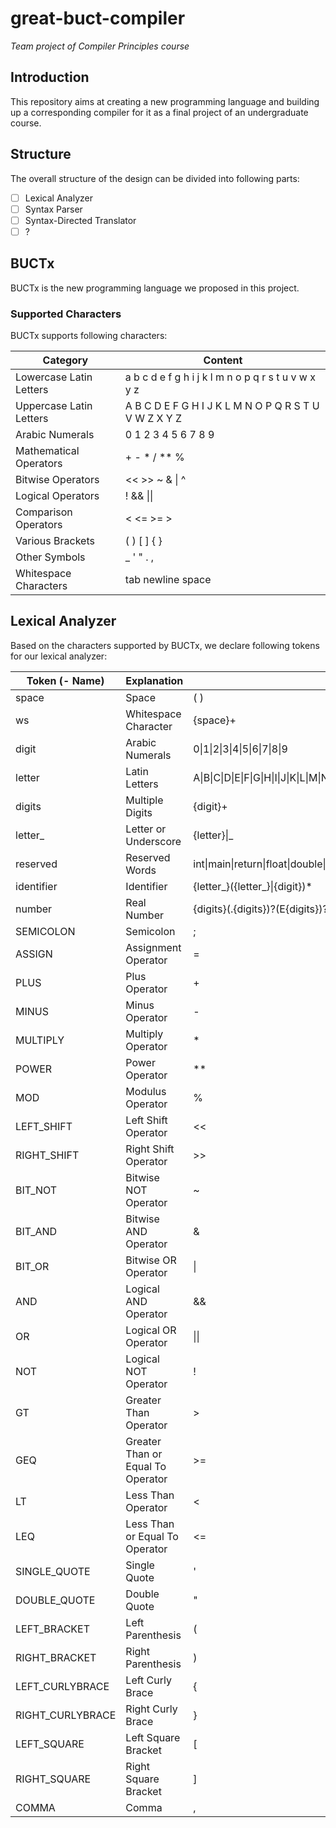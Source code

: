 # great-buct-compiler

 _Team project of Compiler Principles course_

## Introduction

This repository aims at creating a new programming language and building up a corresponding compiler for it as a final project of an undergraduate course.

## Structure

The overall structure of the design can be divided into following parts:

-[ ] Lexical Analyzer
-[ ] Syntax Parser
-[ ] Syntax-Directed Translator
-[ ] ?

## BUCTx

BUCTx is the new programming language we proposed in this project.

### Supported Characters

BUCTx supports following characters:

| Category       | Content                                                     |
|----------------|-------------------------------------------------------------|
| Lowercase Latin Letters | a b c d e f g h i j k l m n o p q r s t u v w x y z |
| Uppercase Latin Letters | A B C D E F G H I J K L M N O P Q R S T U V W Z X Y Z |
| Arabic Numerals | 0 1 2 3 4 5 6 7 8 9 |
| Mathematical Operators | + - * / ** % |
| Bitwise Operators | << >> ~ & \| ^ |
| Logical Operators | ! && \|\| |
| Comparison Operators | < <= >= > |
| Various Brackets | ( ) [ ] { } |
| Other Symbols | _ ' " . , |
| Whitespace Characters | tab newline space |

## Lexical Analyzer

Based on the characters supported by BUCTx, we declare following tokens for our lexical analyzer:

| Token (- Name)    | Explanation                       | Pattern (Regex)                                                                                                                                            |
|-------------------|-----------------------------------|------------------------------------------------------------------------------------------------------------------------------------------------------------|
| space             | Space                             | ( )                                                                                                                                                        |
| ws                | Whitespace Character              | {space}+                                                                                                                                                   |
| digit             | Arabic Numerals                   | 0\|1\|2\|3\|4\|5\|6\|7\|8\|9                                                                                                                               |
| letter            | Latin Letters                     | A\|B\|C\|D\|E\|F\|G\|H\|I\|J\|K\|L\|M\|N\|O\|P\|Q\|R\|S\|T\|U\|V\|W\|X\|Y\|Z\|a\|b\|c\|d\|e\|f\|g\|h\|i\|j\|k\|l\|m\|n\|o\|p\|q\|r\|s\|t\|u\|v\|w\|x\|y\|z |
| digits            | Multiple Digits                   | {digit}+                                                                                                                                                   |
| letter_           | Letter or Underscore              | {letter}\|_                                                                                                                                                |
| reserved          | Reserved Words                    | int\|main\|return\|float\|double\|string                                                                                                                   |
| identifier        | Identifier                        | {letter_}({letter_}\|{digit})*                                                                                                                             |
| number            | Real Number                       | {digits}(\.{digits})?(E{digits})?                                                                                                                          |
| SEMICOLON         | Semicolon                         | ;                                                                                                                                                          |
| ASSIGN            | Assignment Operator               | =                                                                                                                                                          |
| PLUS              | Plus Operator                     | +                                                                                                                                                          |
| MINUS             | Minus Operator                    | -                                                                                                                                                          |
| MULTIPLY          | Multiply Operator                 | *                                                                                                                                                          |
| POWER             | Power Operator                    | **                                                                                                                                                         |
| MOD               | Modulus Operator                  | %                                                                                                                                                          |
| LEFT_SHIFT        | Left Shift Operator               | <<                                                                                                                                                         |
| RIGHT_SHIFT       | Right Shift Operator              | >>                                                                                                                                                         |
| BIT_NOT           | Bitwise NOT Operator              | ~                                                                                                                                                          |
| BIT_AND           | Bitwise AND Operator              | &                                                                                                                                                          |
| BIT_OR            | Bitwise OR Operator               | \|                                                                                                                                                         |
| AND               | Logical AND Operator              | &&                                                                                                                                                         |
| OR                | Logical OR Operator               | \|\|                                                                                                                                                       |
| NOT               | Logical NOT Operator              | !                                                                                                                                                          |
| GT                | Greater Than Operator             | >                                                                                                                                                          |
| GEQ               | Greater Than or Equal To Operator | >=                                                                                                                                                         |
| LT                | Less Than Operator                | <                                                                                                                                                          |
| LEQ               | Less Than or Equal To Operator    | <=                                                                                                                                                         |
| SINGLE_QUOTE      | Single Quote                      | '                                                                                                                                                          |
| DOUBLE_QUOTE      | Double Quote                      | "                                                                                                                                                          |
| LEFT_BRACKET      | Left Parenthesis                  | (                                                                                                                                                          |
| RIGHT_BRACKET     | Right Parenthesis                 | )                                                                                                                                                          |
| LEFT_CURLYBRACE   | Left Curly Brace                  | {                                                                                                                                                          |
| RIGHT_CURLYBRACE  | Right Curly Brace                 | }                                                                                                                                                          |
| LEFT_SQUARE       | Left Square Bracket               | [                                                                                                                                                          |
| RIGHT_SQUARE      | Right Square Bracket              | ]                                                                                                                                                          |
| COMMA             | Comma                             | ,                                                                                                                                                          |